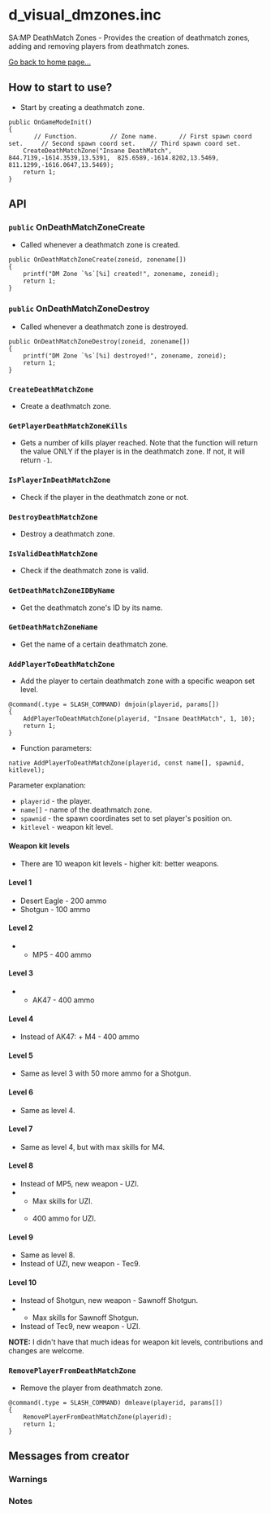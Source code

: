 # d_visual_dmzones.inc
SA:MP DeathMatch Zones - Provides the creation of deathmatch zones, adding and removing players from deathmatch zones.

[Go back to home page...](README.md)
## How to start to use?
- Start by creating a deathmatch zone.

```pawn
public OnGameModeInit()
{
       // Function.         // Zone name.      // First spawn coord set.     // Second spawn coord set.    // Third spawn coord set.
    CreateDeathMatchZone("Insane DeathMatch", 844.7139,-1614.3539,13.5391,  825.6589,-1614.8202,13.5469,  811.1299,-1616.0647,13.5469);
    return 1;
}
```
## API
### `public` OnDeathMatchZoneCreate
- Called whenever a deathmatch zone is created.

```pawn
public OnDeathMatchZoneCreate(zoneid, zonename[])
{
    printf("DM Zone `%s`[%i] created!", zonename, zoneid);
    return 1;
}
```
### `public` OnDeathMatchZoneDestroy
- Called whenever a deathmatch zone is destroyed.

```pawn
public OnDeathMatchZoneDestroy(zoneid, zonename[])
{
    printf("DM Zone `%s`[%i] destroyed!", zonename, zoneid);
    return 1;
}
```
### `CreateDeathMatchZone`
- Create a deathmatch zone.

### `GetPlayerDeathMatchZoneKills`
- Gets a number of kills player reached. Note that the function will return the value ONLY if the player is in the deathmatch zone. If not, it will return `-1`.

### `IsPlayerInDeathMatchZone`
- Check if the player in the deathmatch zone or not.

### `DestroyDeathMatchZone`
- Destroy a deathmatch zone.

### `IsValidDeathMatchZone`
- Check if the deathmatch zone is valid.

### `GetDeathMatchZoneIDByName`
- Get the deathmatch zone's ID by its name.

### `GetDeathMatchZoneName`
- Get the name of a certain deathmatch zone.

### `AddPlayerToDeathMatchZone`
- Add the player to certain deathmatch zone with a specific weapon set level.

```pawn
@command(.type = SLASH_COMMAND) dmjoin(playerid, params[])
{
    AddPlayerToDeathMatchZone(playerid, "Insane DeathMatch", 1, 10);
    return 1;
}
```
- Function parameters:
```pawn
native AddPlayerToDeathMatchZone(playerid, const name[], spawnid, kitlevel);
```
Parameter explanation:
- `playerid` - the player.
- `name[]` - name of the deathmatch zone.
- `spawnid` - the spawn coordinates set to set player's position on.
- `kitlevel` - weapon kit level.

#### Weapon kit levels
- There are 10 weapon kit levels - higher kit: better weapons.

#### Level 1
- Desert Eagle - 200 ammo
- Shotgun - 100 ammo

#### Level 2
- + MP5 - 400 ammo

#### Level 3
- + AK47 - 400 ammo

#### Level 4
- Instead of AK47: + M4 - 400 ammo

#### Level 5
- Same as level 3 with 50 more ammo for a Shotgun.

#### Level 6
- Same as level 4.

#### Level 7
- Same as level 4, but with max skills for M4.

#### Level 8
- Instead of MP5, new weapon - UZI.
- + Max skills for UZI.
- + 400 ammo for UZI.

#### Level 9
- Same as level 8.
- Instead of UZI, new weapon - Tec9.

#### Level 10
- Instead of Shotgun, new weapon - Sawnoff Shotgun.
- + Max skills for Sawnoff Shotgun.
- Instead of Tec9, new weapon - UZI.

**NOTE:** I didn't have that much ideas for weapon kit levels, contributions and changes are welcome.

### `RemovePlayerFromDeathMatchZone`
- Remove the player from deathmatch zone.

```pawn
@command(.type = SLASH_COMMAND) dmleave(playerid, params[])
{
    RemovePlayerFromDeathMatchZone(playerid);
    return 1;
}
```
## Messages from creator
### Warnings
### Notes
